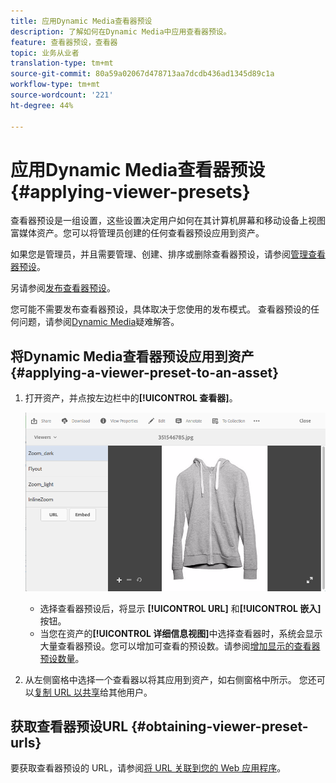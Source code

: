 ```yaml
---
title: 应用Dynamic Media查看器预设
description: 了解如何在Dynamic Media中应用查看器预设。
feature: 查看器预设，查看器
topic: 业务从业者
translation-type: tm+mt
source-git-commit: 80a59a02067d478713aa7dcdb436ad1345d89c1a
workflow-type: tm+mt
source-wordcount: '221'
ht-degree: 44%

---
```



# 应用Dynamic Media查看器预设{#applying-viewer-presets}

查看器预设是一组设置，这些设置决定用户如何在其计算机屏幕和移动设备上视图富媒体资产。您可以将管理员创建的任何查看器预设应用到资产。

如果您是管理员，并且需要管理、创建、排序或删除查看器预设，请参阅[管理查看器预设](managing-viewer-presets.md)。

另请参阅[发布查看器预设](managing-viewer-presets.md#publishing-viewer-presets)。

您可能不需要发布查看器预设，具体取决于您使用的发布模式。
查看器预设的任何问题，请参阅[Dynamic Media](troubleshoot-dm.md#viewers)疑难解答。

## 将Dynamic Media查看器预设应用到资产{#applying-a-viewer-preset-to-an-asset}

1. 打开资产，并点按左边栏中的&#x200B;**[!UICONTROL 查看器]**。

   ![chlimage_1-104](assets/chlimage_1-104.png)

   * 选择查看器预设后，将显示 **[!UICONTROL URL]** 和&#x200B;**[!UICONTROL 嵌入]**&#x200B;按钮。
   * 当您在资产的&#x200B;**[!UICONTROL 详细信息视图]**&#x200B;中选择查看器时，系统会显示大量查看器预设。您可以增加可查看的预设数。请参阅[增加显示的查看器预设数量](managing-viewer-presets.md)。

1. 从左侧窗格中选择一个查看器以将其应用到资产，如右侧窗格中所示。 您还可以[复制 URL 以共享](linking-urls-to-yourwebapplication.md)给其他用户。

## 获取查看器预设URL {#obtaining-viewer-preset-urls}

要获取查看器预设的 URL，请参阅[将 URL 关联到您的 Web 应用程序](linking-urls-to-yourwebapplication.md)。

